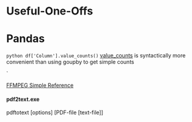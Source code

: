 # Useful-One-Offs

# Pandas
`python
df['Column'].value_counts()` [value_counts](https://pandas.pydata.org/pandas-docs/stable/reference/api/pandas.Series.value_counts.html) is syntactically more convenient than using goupby to get simple counts

`

[FFMPEG Simple Reference](https://github.com/click-here/Useful-One-Offs/blob/master/ffmpeg.md)

#### pdf2text.exe

pdftotext [options] [PDF-file [text-file]]
